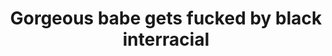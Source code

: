 ---
layout: post
title: Gorgeous babe gets fucked by black interracial
duration: '35:03'
view: 126
rate: 2
video: 'https://flashservice.xvideos.com/embedframe/21993557'
priority: 0.9
changefreq: daily
---